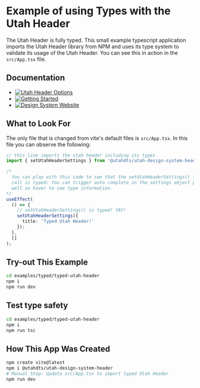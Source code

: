 # Example of using Types with the Utah Header
The Utah Header is fully typed. This small example typescript application imports the Utah Header library from NPM and uses its type system to validate its usage of the Utah Header. You can see this in action in the `src/App.tsx` file.

## Documentation

- [![Utah Header Options](https://img.shields.io/badge/Utah_Header_Options_Documentation-blue)](https://designsystem.utah.gov/library/utahHeader)
- [![Getting Started](https://img.shields.io/badge/Getting%20Started-blue)](https://designsystem.utah.gov/resources/gettingStarted)
- [![Design System Website](https://img.shields.io/badge/Design%20System%20Website-blue)](https://designsystem.utah.gov)

## What to Look For
The only file that is changed from vite's default files is  `src/App.tsx`. In this file you can observe the following:

```typescript
// this line imports the utah header including its types
import { setUtahHeaderSettings } from '@utahdts/utah-design-system-header';
```

```typescript
/*
  You can play with this code to see that the setUtahHeaderSettings() function
  call is typed: You can trigger auto complete in the settings object parameter as
  well as hover to see type information.
*/
useEffect(
  () => {
    // setUtahHeaderSettings() is typed! YAY!
    setUtahHeaderSettings({
      title: 'Typed Utah Header!'
    });
  },
  []
);

```


## Try-out This Example

```bash
cd examples/typed/typed-utah-header
npm i
npm run dev
```

## Test type safety
```bash
cd examples/typed/typed-utah-header
npm i
npm run tsc
```

## How This App Was Created
```bash
npm create vite@latest
npm i @utahdts/utah-design-system-header
# Manual Step: Update src/App.tsx to import typed Utah Header
npm run dev
```
